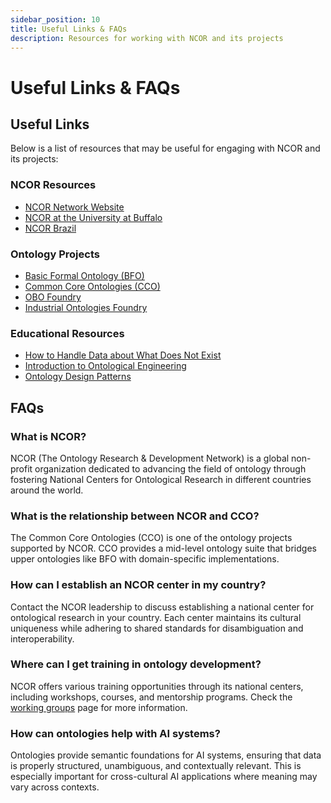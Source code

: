 ```yaml
---
sidebar_position: 10
title: Useful Links & FAQs
description: Resources for working with NCOR and its projects
---
```


# Useful Links & FAQs

## Useful Links

Below is a list of resources that may be useful for engaging with NCOR and its projects:

### NCOR Resources
* [NCOR Network Website](https://ncor.network)
* [NCOR at the University at Buffalo](https://www.buffalo.edu/cas/philosophy/ontology.html)
* [NCOR Brazil](https://ontology-br.com.br/about/)

### Ontology Projects
* [Basic Formal Ontology (BFO)](https://basic-formal-ontology.org/)
* [Common Core Ontologies (CCO)](https://github.com/CommonCoreOntology/CommonCoreOntologies)
* [OBO Foundry](https://obofoundry.org/)
* [Industrial Ontologies Foundry](https://spec.industrialontologies.org/iof/)

### Educational Resources
* [How to Handle Data about What Does Not Exist](https://www.youtube.com/watch?v=ai4YdLiCGNM)
* [Introduction to Ontological Engineering](https://www.youtube.com/@BarrySmithOntology)
* [Ontology Design Patterns](https://ontologydesignpatterns.org/)

## FAQs

### What is NCOR?

NCOR (The Ontology Research & Development Network) is a global non-profit organization dedicated to advancing the field of ontology through fostering National Centers for Ontological Research in different countries around the world.

### What is the relationship between NCOR and CCO?

The Common Core Ontologies (CCO) is one of the ontology projects supported by NCOR. CCO provides a mid-level ontology suite that bridges upper ontologies like BFO with domain-specific implementations.

### How can I establish an NCOR center in my country?

Contact the NCOR leadership to discuss establishing a national center for ontological research in your country. Each center maintains its cultural uniqueness while adhering to shared standards for disambiguation and interoperability.

### Where can I get training in ontology development?

NCOR offers various training opportunities through its national centers, including workshops, courses, and mentorship programs. Check the [working groups](/docs/support/working-groups) page for more information.

### How can ontologies help with AI systems?

Ontologies provide semantic foundations for AI systems, ensuring that data is properly structured, unambiguous, and contextually relevant. This is especially important for cross-cultural AI applications where meaning may vary across contexts.

